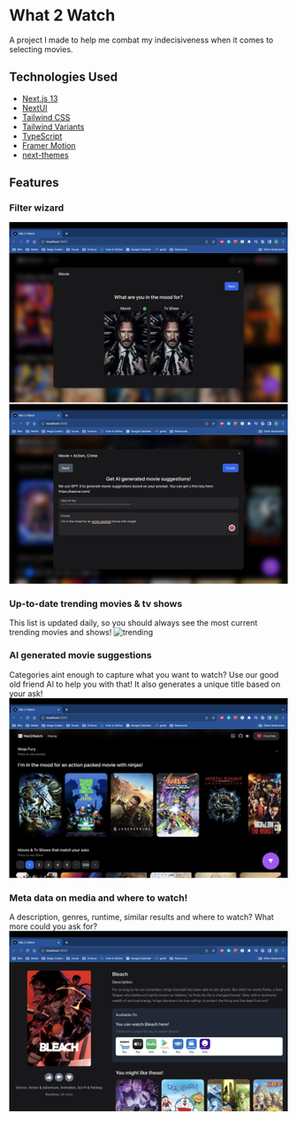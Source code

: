 # What 2 Watch

A project I made to help me combat my indecisiveness when it comes to selecting movies.

## Technologies Used

- [Next.js 13](https://nextjs.org/docs/getting-started)
- [NextUI](https://nextui.org)
- [Tailwind CSS](https://tailwindcss.com)
- [Tailwind Variants](https://tailwind-variants.org)
- [TypeScript](https://www.typescriptlang.org)
- [Framer Motion](https://www.framer.com/motion)
- [next-themes](https://github.com/pacocoursey/next-themes)

## Features

### Filter wizard
![choose media type](./public/images/step1.png)
![ai prompt](./public/images/step3.png)

### Up-to-date trending movies & tv shows
This list is updated daily, so you should always see the most current trending movies and shows!
![trending](./public/images/trending.png)

### AI generated movie suggestions
Categories aint enough to capture what you want to watch? Use our good old friend AI to help you with that! It also generates a unique title based on your ask!
![ai](./public/images/ai.png)

### Meta data on media and where to watch!
A description, genres, runtime, similar results and where to watch? What more could you ask for?
![where2watch.png](./public/images/where2watch.png)

